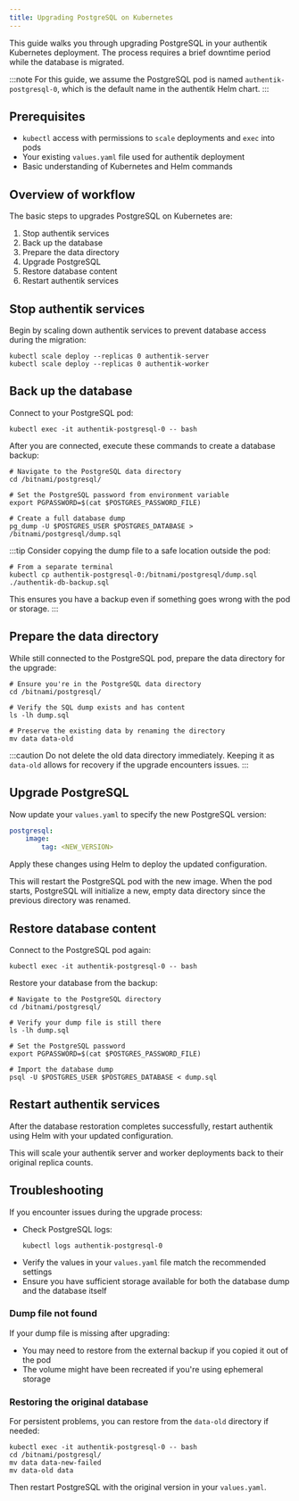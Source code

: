 ```yaml
---
title: Upgrading PostgreSQL on Kubernetes
---
```


This guide walks you through upgrading PostgreSQL in your authentik Kubernetes deployment. The process requires a brief downtime period while the database is migrated.

:::note
For this guide, we assume the PostgreSQL pod is named `authentik-postgresql-0`, which is the default name in the authentik Helm chart.
:::

## Prerequisites

- `kubectl` access with permissions to `scale` deployments and `exec` into pods
- Your existing `values.yaml` file used for authentik deployment
- Basic understanding of Kubernetes and Helm commands

## Overview of workflow

The basic steps to upgrades PostgreSQL on Kubernetes are:

1. Stop authentik services
2. Back up the database
3. Prepare the data directory
4. Upgrade PostgreSQL
5. Restore database content
6. Restart authentik services

## Stop authentik services

Begin by scaling down authentik services to prevent database access during the migration:

```shell
kubectl scale deploy --replicas 0 authentik-server
kubectl scale deploy --replicas 0 authentik-worker
```

## Back up the database

Connect to your PostgreSQL pod:

```shell
kubectl exec -it authentik-postgresql-0 -- bash
```

After you are connected, execute these commands to create a database backup:

```shell
# Navigate to the PostgreSQL data directory
cd /bitnami/postgresql/

# Set the PostgreSQL password from environment variable
export PGPASSWORD=$(cat $POSTGRES_PASSWORD_FILE)

# Create a full database dump
pg_dump -U $POSTGRES_USER $POSTGRES_DATABASE > /bitnami/postgresql/dump.sql
```

:::tip
Consider copying the dump file to a safe location outside the pod:

```shell
# From a separate terminal
kubectl cp authentik-postgresql-0:/bitnami/postgresql/dump.sql ./authentik-db-backup.sql
```

This ensures you have a backup even if something goes wrong with the pod or storage.
:::

## Prepare the data directory

While still connected to the PostgreSQL pod, prepare the data directory for the upgrade:

```shell
# Ensure you're in the PostgreSQL data directory
cd /bitnami/postgresql/

# Verify the SQL dump exists and has content
ls -lh dump.sql

# Preserve the existing data by renaming the directory
mv data data-old
```

:::caution
Do not delete the old data directory immediately. Keeping it as `data-old` allows for recovery if the upgrade encounters issues.
:::

## Upgrade PostgreSQL

Now update your `values.yaml` to specify the new PostgreSQL version:

```yaml
postgresql:
    image:
        tag: <NEW_VERSION>
```

Apply these changes using Helm to deploy the updated configuration.

This will restart the PostgreSQL pod with the new image. When the pod starts, PostgreSQL will initialize a new, empty data directory since the previous directory was renamed.

## Restore database content

Connect to the PostgreSQL pod again:

```shell
kubectl exec -it authentik-postgresql-0 -- bash
```

Restore your database from the backup:

```shell
# Navigate to the PostgreSQL directory
cd /bitnami/postgresql/

# Verify your dump file is still there
ls -lh dump.sql

# Set the PostgreSQL password
export PGPASSWORD=$(cat $POSTGRES_PASSWORD_FILE)

# Import the database dump
psql -U $POSTGRES_USER $POSTGRES_DATABASE < dump.sql
```

## Restart authentik services

After the database restoration completes successfully, restart authentik using Helm with your updated configuration.

This will scale your authentik server and worker deployments back to their original replica counts.

## Troubleshooting

If you encounter issues during the upgrade process:

- Check PostgreSQL logs:
    ```shell
    kubectl logs authentik-postgresql-0
    ```
- Verify the values in your `values.yaml` file match the recommended settings
- Ensure you have sufficient storage available for both the database dump and the database itself

### Dump file not found

If your dump file is missing after upgrading:

- You may need to restore from the external backup if you copied it out of the pod
- The volume might have been recreated if you're using ephemeral storage

### Restoring the original database

For persistent problems, you can restore from the `data-old` directory if needed:

```shell
kubectl exec -it authentik-postgresql-0 -- bash
cd /bitnami/postgresql/
mv data data-new-failed
mv data-old data
```

Then restart PostgreSQL with the original version in your `values.yaml`.
